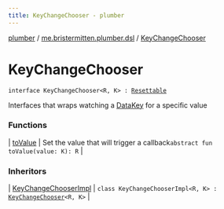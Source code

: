 ```yaml
---
title: KeyChangeChooser - plumber
---
```


[plumber](../../index.html) / [me.bristermitten.plumber.dsl](../index.html) / [KeyChangeChooser](./index.html)

# KeyChangeChooser

`interface KeyChangeChooser<R, K> : `[`Resettable`](../../me.bristermitten.plumber.struct/-resettable/index.html)

Interfaces that wraps watching a [DataKey](../../me.bristermitten.plumber.struct.key/-data-key/index.html) for a specific value

### Functions

| [toValue](to-value.html) | Set the value that will trigger a callback`abstract fun toValue(value: K): R` |

### Inheritors

| [KeyChangeChooserImpl](../../me.bristermitten.plumber.dsl.implementation/-key-change-chooser-impl/index.html) | `class KeyChangeChooserImpl<R, K> : `[`KeyChangeChooser`](./index.html)`<R, K>` |

